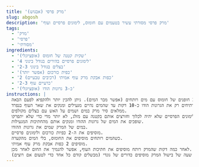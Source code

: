 ```yaml
---
title: 'מרק פרסי (אבגוש)'
slug: abgosh
description: 'מרק פרסי מסורתי עשיר בטעמים עם חומוס, לימונים פרסיים ועוף'
tags:
  - 'מרק'
  - 'פרסי'
  - 'מסורתי'
ingredients:
  - 'שקית קטנה של חומוס (אופציונלי)'
  - '4 לימונים פרסיים בהירים בגודל בינוני'
  - '2-3 בצלים בגודל בינוני'
  - 'כפית כורכום (אפשר יותר)'
  - '2 כפות אבקת מרק עוף אמיתי (רכיבים טבעיים)'
  - '2-3 כרעיים עוף'
  - 'כ-3 גרונות הודו (אופציונלי)'
instructions: |
  שמים בקערה 2 חופנים של חומוס עם מים רותחים (אפשר מבר המים). ניתן להכין יותר ולהקפיא לפעם הבאה.
  בסיר נפרד קטן, מרתיחים רק את הגרונות הודו כ-10 דקות עד שהמים נהיים מגעילים ומנקים את שאר העוף בנפרד.
  ממלאים סיר מרק במים ושמים על האש עם בצלים מקולפים.
  שוטפים את הלימונים הפרסיים שלא יהיה לכלוך וחורצים אותם בקטנה עם מזלג, לא יותר מדי כדי שלא יתפרקו.
  שופכים את המים של גרונות ההודו ומנקים אותם מהחתיכות המגעילות.
  במים של המרק שמים את גרונות ההודו.
  מוסיפים את ה-2 כפיות כורכום ולימונים פרסיים.
  כשהמים רותחים מוסיפים את החומוס, בלי המים מהקערה.
  מוסיפים 2 כפות אבקת מרק עוף אמיתי.
  לאחר כמה דקות שהמרק רותח מוסיפים את חתיכות העוף, אפשר להנמיך את החום לאחר מכן.
  אם יש תערובת גונדי אז לאחר שעה של בישול המרק מוסיפים כדורים של גונדי (מבשלים קודם כל אחד כדי לטעום אם רוצים).
---
```

